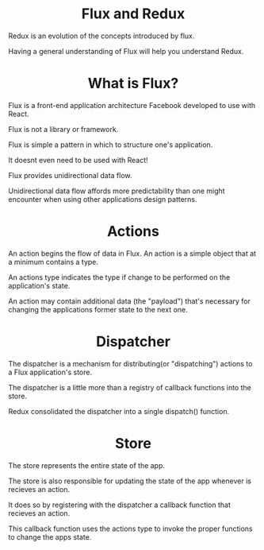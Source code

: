 <h1 align='center'>
Flux and Redux
</h1>

Redux is an evolution of the concepts introduced by flux.

Having a general understanding of Flux will help you understand Redux.

<h1 align='center'>
What is Flux?
</h1>

Flux is a front-end application architecture Facebook developed to use with React.

Flux is not a library or framework.

Flux is simple a pattern in which to structure one's application.

It doesnt even need to be used with React!

Flux provides unidirectional data flow.

Unidirectional data flow affords more predictability than one might encounter when using other applications design patterns.

<h1 align='center'>
Actions
</h1>

An action begins the flow of data in Flux. An action is a simple object that at a minimum contains a type.

An actions type indicates the type if change to be performed on the application's state.

An action may contain additional data (the "payload") that's necessary for changing the applications former state to the next one.

<h1 align='center'>
Dispatcher
</h1>

The dispatcher is a mechanism for distributing(or "dispatching") actions to a Flux application's store.

The dispatcher is a little more than a registry of callback functions into the store.

Redux consolidated the dispatcher into a single dispatch() function.

<h1 align='center'>
Store
</h1>

The store represents the entire state of the app.

The store is also responsible for updating the state of the app whenever is recieves an action.

It does so by registering with the dispatcher a callback function that recieves an action.

This callback function uses the actions type to invoke the proper functions to change the apps state.







